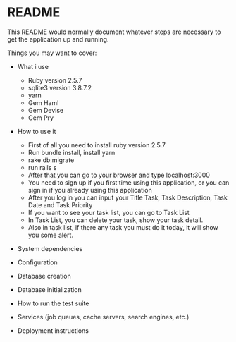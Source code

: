 # README

This README would normally document whatever steps are necessary to get the
application up and running.

Things you may want to cover:

* What i use
  - Ruby version 2.5.7
  - sqlite3 version 3.8.7.2
  - yarn
  - Gem Haml
  - Gem Devise
  - Gem Pry

* How to use it
  - First of all you need to install ruby version 2.5.7
  - Run bundle install, install yarn
  - rake db:migrate
  - run rails s
  - After that you can go to your browser and type localhost:3000
  - You need to sign up if you first time using this application, or you can sign in if you already using this application
  - After you log in you can input your Title Task, Task Description, Task Date and Task Priority
  - If you want to see your task list, you can go to Task List
  - In Task List, you can delete your task, show your task detail.
  - Also in task list, if there any task you must do it today, it will show you some alert.

* System dependencies

* Configuration

* Database creation

* Database initialization

* How to run the test suite

* Services (job queues, cache servers, search engines, etc.)

* Deployment instructions
